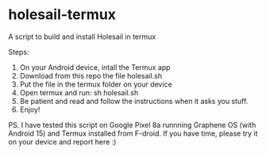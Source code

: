 # holesail-termux
A script to build and install Holesail in termux

Steps:

1. On your Android device, intall the Termux app
2. Download from this repo the file holesail.sh
3. Put the file in the termux folder on your device
4. Open termux and run: sh holesail.sh
5. Be patient and read and follow the instructions when it asks you stuff.
6. Enjoy!


PS. 
I have tested this script on Google Pixel 8a runnning Graphene OS (with Android 15) and Termux installed from F-droid. 
If you have time, please try it on your device and report here :)
